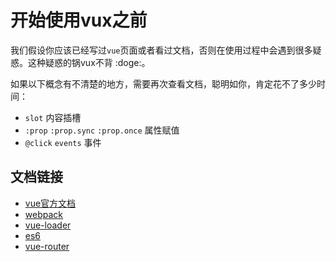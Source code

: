 # 开始使用vux之前

我们假设你应该已经写过`vue`页面或者看过文档，否则在使用过程中会遇到很多疑惑。这种疑惑的锅vux不背 :doge:。

如果以下概念有不清楚的地方，需要再次查看文档，聪明如你，肯定花不了多少时间：

+ `slot` 内容插槽
+ `:prop` `:prop.sync` `:prop.once` 属性赋值
+ `@click` `events` 事件

## 文档链接

+ [vue官方文档](http://cn.vuejs.org)
+ [webpack](http://webpack.github.io)
+ [vue-loader](https://github.com/vuejs/vue-loader)
+ [es6](http://es6.ruanyifeng.com/)
+ [vue-router](https://github.com/vuejs/vue-router)